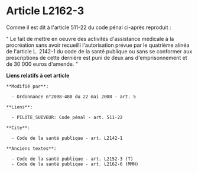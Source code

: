 # Article L2162-3

Comme il est dit à l'article 511-22 du code pénal ci-après reproduit : 

" Le fait de mettre en oeuvre des activités d'assistance médicale à la procréation sans avoir recueilli l'autorisation prévue
par le quatrième alinéa de l'article L. 2142-1 du code de la santé publique ou sans se conformer aux prescriptions de cette
dernière est puni de deux ans d'emprisonnement et de 30 000 euros d'amende. "

**Liens relatifs à cet article**

	**Modifié par**:

	  - Ordonnance n°2008-480 du 22 mai 2008 - art. 5

	**Liens**:

	  - PILOTE_SUIVEUR: Code pénal - art. 511-22

	**Cite**:

	  - Code de la santé publique - art. L2142-1

	**Anciens textes**:

	  - Code de la santé publique - art. L2152-3 (T)
	  - Code de la santé publique - art. L2162-6 (MMN)
